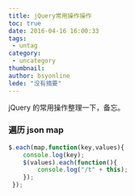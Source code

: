 ```yaml
---
title: jQuery常用操作操作
toc: true
date: 2016-04-16 16:00:33
tags:
 - untag
category: 
 - uncategory
thumbnail: 
author: bsyonline
lede: "没有摘要"
---
```


jQuery 的常用操作整理一下，备忘。

### 遍历 json map
```js
$.each(map,function(key,values){     
    console.log(key);     
    $(values).each(function(){     
        console.log("/t" + this);     
    });     
 });
```
